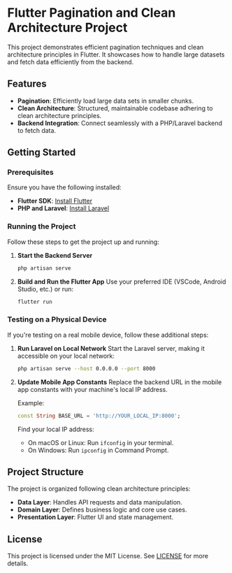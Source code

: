 
# Flutter Pagination and Clean Architecture Project

This project demonstrates efficient pagination techniques and clean architecture principles in Flutter. It showcases how to handle large datasets and fetch data efficiently from the backend.

## Features
- **Pagination**: Efficiently load large data sets in smaller chunks.
- **Clean Architecture**: Structured, maintainable codebase adhering to clean architecture principles.
- **Backend Integration**: Connect seamlessly with a PHP/Laravel backend to fetch data.

## Getting Started

### Prerequisites
Ensure you have the following installed:
- **Flutter SDK**: [Install Flutter](https://flutter.dev/docs/get-started/install)
- **PHP and Laravel**: [Install Laravel](https://laravel.com/docs/8.x/installation)

### Running the Project

Follow these steps to get the project up and running:

1. **Start the Backend Server**
    ```bash
    php artisan serve
    ```
2. **Build and Run the Flutter App**
    Use your preferred IDE (VSCode, Android Studio, etc.) or run:
    ```bash
    flutter run
    ```

### Testing on a Physical Device
If you're testing on a real mobile device, follow these additional steps:

1. **Run Laravel on Local Network**
    Start the Laravel server, making it accessible on your local network:
    ```bash
    php artisan serve --host 0.0.0.0 --port 8000
    ```
2. **Update Mobile App Constants**
    Replace the backend URL in the mobile app constants with your machine's local IP address.

    Example:
    ```dart
    const String BASE_URL = 'http://YOUR_LOCAL_IP:8000';
    ```

    Find your local IP address:
    - On macOS or Linux: Run `ifconfig` in your terminal.
    - On Windows: Run `ipconfig` in Command Prompt.

## Project Structure
The project is organized following clean architecture principles:
- **Data Layer**: Handles API requests and data manipulation.
- **Domain Layer**: Defines business logic and core use cases.
- **Presentation Layer**: Flutter UI and state management.

## License
This project is licensed under the MIT License. See [LICENSE](LICENSE) for more details.
